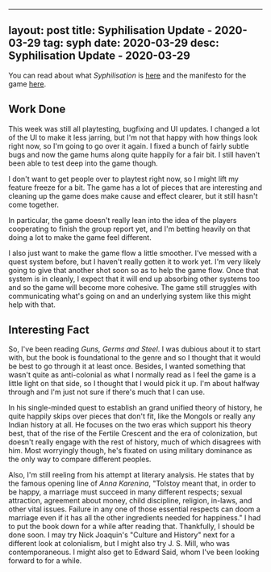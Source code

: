 
---
layout: post
title: Syphilisation Update - 2020-03-29
tag: syph
date: 2020-03-29
desc: Syphilisation Update - 2020-03-29
---


You can read about what *Syphilisation* is [here](/blog/syph/announce) and the manifesto for the game [here](/blog/syph/newManifesto).

## Work Done

This week was still all playtesting, bugfixing and UI updates. I changed a lot of the UI to make it less jarring, but I'm not that happy with how things look right now, so I'm going to go over it again. I fixed a bunch of fairly subtle bugs and now the game hums along quite happily for a fair bit. I still haven't been able to test deep into the game though.


I don't want to get people over to playtest right now, so I might lift my feature freeze for a bit. The game has a lot of pieces that are interesting and cleaning up the game does make cause and effect clearer, but it still hasn't come together.


In particular, the game doesn't really lean into the idea of the players cooperating to finish the group report yet, and I'm betting heavily on that doing a lot to make the game feel different.


I also just want to make the game flow a little smoother. I've messed with a quest system before, but I haven't really gotten it to work yet. I'm very likely going to give that another shot soon so as to help the game flow. Once that system is in cleanly, I expect that it will end up absorbing other systems too and so the game will become more cohesive. The game still struggles with communicating what's going on and an underlying system like this might help with that.

## Interesting Fact

So, I've been reading *Guns, Germs and Steel*. I was dubious about it to start with, but the book is foundational to the genre and so I thought that it would be best to go through it at least once. Besides, I wanted something that wasn't quite as anti-colonial as what I normally read as I feel the game is a little light on that side, so I thought that I would pick it up. I'm about halfway through and I'm just not sure if there's much that I can use.


In his single-minded quest to establish an grand unified theory of history, he quite happily skips over pieces that don't fit, like the Mongols or really any Indian history at all. He focuses on the two eras which support his theory best, that of the rise of the Fertile Crescent and the era of colonization, but doesn't really engage with the rest of history, much of which disagrees with him. Most worryingly though, he's fixated on using military dominance as the only way to compare different peoples.


Also, I'm still reeling from his attempt at literary analysis. He states that by the famous opening line of *Anna Karenina*, "Tolstoy meant that, in order to be happy, a marriage must succeed in many different respects; sexual attraction, agreement about money, child discipline, religion, in-laws, and other vital issues. Failure in any one of those essential respects can doom a marriage even if it has all the other ingredients needed for happiness." I had to put the book down for a while after reading that. Thankfully, I should be done soon. I may try Nick Joaquin's "Culture and History" next for a different look at colonialism, but I might also try J. S. Mill, who was contemporaneous. I might also get to Edward Said, whom I've been looking forward to for a while.

